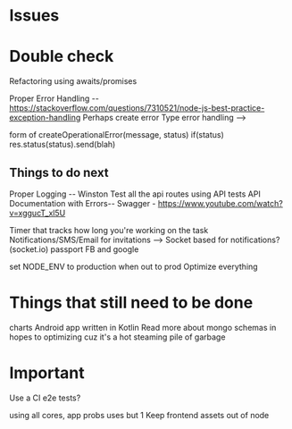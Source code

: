 # Issues


# Double check 
Refactoring using awaits/promises 


Proper Error Handling -- https://stackoverflow.com/questions/7310521/node-js-best-practice-exception-handling
Perhaps create error Type error handling --> 

form of createOperationalError(message, status)
if(status) res.status(status).send(blah)

## Things to do next
Proper Logging -- Winston 
Test all the api routes using API tests
API Documentation with Errors-- Swagger - https://www.youtube.com/watch?v=xggucT_xl5U


Timer that tracks how long you're working on the task 
Notifications/SMS/Email for invitations --> Socket based for notifications? (socket.io)
passport FB and google


set NODE_ENV to production when out to prod
Optimize everything


# Things that still need to be done
charts
Android app written in Kotlin
Read more about mongo schemas in hopes to optimizing cuz it's a hot steaming pile of garbage

# Important 
Use a CI
e2e tests? 

using all cores, app probs uses but 1
Keep frontend assets out of node








